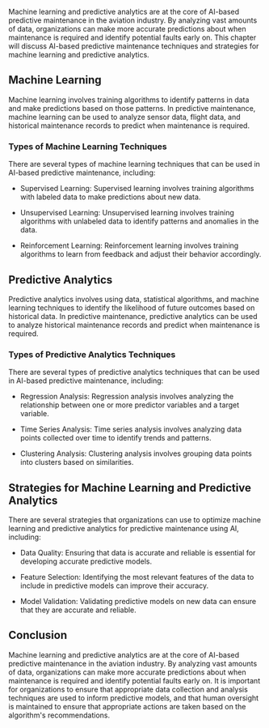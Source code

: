 
Machine learning and predictive analytics are at the core of AI-based predictive maintenance in the aviation industry. By analyzing vast amounts of data, organizations can make more accurate predictions about when maintenance is required and identify potential faults early on. This chapter will discuss AI-based predictive maintenance techniques and strategies for machine learning and predictive analytics.

Machine Learning
----------------

Machine learning involves training algorithms to identify patterns in data and make predictions based on those patterns. In predictive maintenance, machine learning can be used to analyze sensor data, flight data, and historical maintenance records to predict when maintenance is required.

### Types of Machine Learning Techniques

There are several types of machine learning techniques that can be used in AI-based predictive maintenance, including:

* Supervised Learning: Supervised learning involves training algorithms with labeled data to make predictions about new data.

* Unsupervised Learning: Unsupervised learning involves training algorithms with unlabeled data to identify patterns and anomalies in the data.

* Reinforcement Learning: Reinforcement learning involves training algorithms to learn from feedback and adjust their behavior accordingly.

Predictive Analytics
--------------------

Predictive analytics involves using data, statistical algorithms, and machine learning techniques to identify the likelihood of future outcomes based on historical data. In predictive maintenance, predictive analytics can be used to analyze historical maintenance records and predict when maintenance is required.

### Types of Predictive Analytics Techniques

There are several types of predictive analytics techniques that can be used in AI-based predictive maintenance, including:

* Regression Analysis: Regression analysis involves analyzing the relationship between one or more predictor variables and a target variable.

* Time Series Analysis: Time series analysis involves analyzing data points collected over time to identify trends and patterns.

* Clustering Analysis: Clustering analysis involves grouping data points into clusters based on similarities.

Strategies for Machine Learning and Predictive Analytics
--------------------------------------------------------

There are several strategies that organizations can use to optimize machine learning and predictive analytics for predictive maintenance using AI, including:

* Data Quality: Ensuring that data is accurate and reliable is essential for developing accurate predictive models.

* Feature Selection: Identifying the most relevant features of the data to include in predictive models can improve their accuracy.

* Model Validation: Validating predictive models on new data can ensure that they are accurate and reliable.

Conclusion
----------

Machine learning and predictive analytics are at the core of AI-based predictive maintenance in the aviation industry. By analyzing vast amounts of data, organizations can make more accurate predictions about when maintenance is required and identify potential faults early on. It is important for organizations to ensure that appropriate data collection and analysis techniques are used to inform predictive models, and that human oversight is maintained to ensure that appropriate actions are taken based on the algorithm's recommendations.

